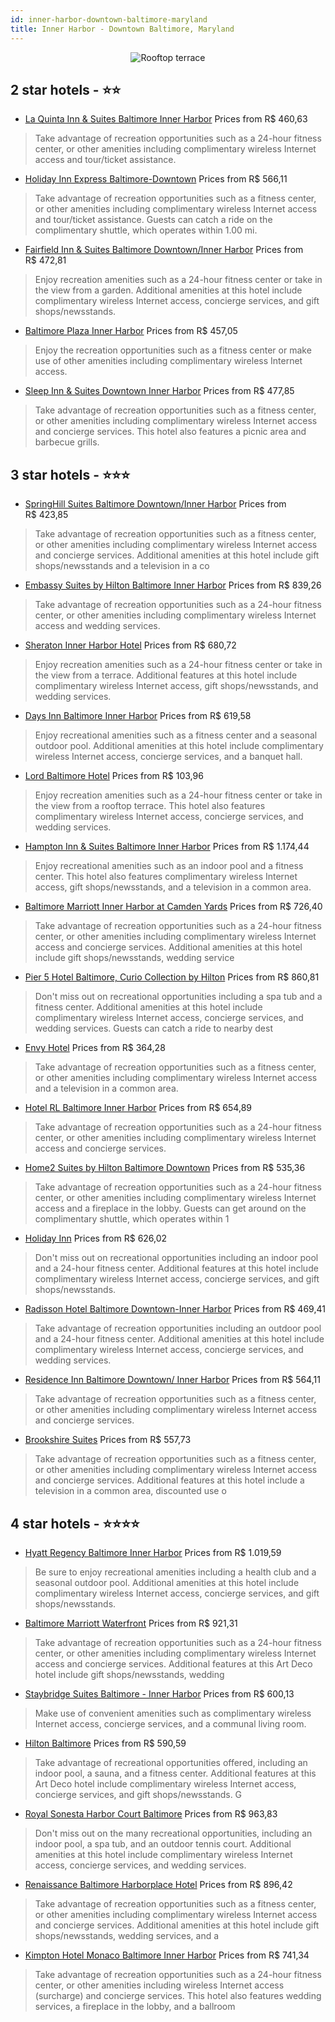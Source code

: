 ```yaml
---
id: inner-harbor-downtown-baltimore-maryland
title: Inner Harbor - Downtown Baltimore, Maryland
---
```


<center><img src="https://i.travelapi.com/hotels/2000000/1700000/1692100/1692006/c8164785_z.jpg" alt="Rooftop terrace" /></center>


##  2 star hotels - ⭐️⭐️

-    [La Quinta Inn & Suites Baltimore Inner Harbor](https://us.hurb.com/hotels/inner-harbor-downtown-baltimore/la-quinta-inn-suites-baltimore-inner-harbor-JNP-JP593536?cmp=18055) Prices from R$ 460,63
   > Take advantage of recreation opportunities such as a 24-hour fitness center, or other amenities including complimentary wireless Internet access and tour/ticket assistance.
-    [Holiday Inn Express Baltimore-Downtown](https://us.hurb.com/hotels/inner-harbor-downtown-baltimore/holiday-inn-express-baltimore-downtown-JNP-JP067926?cmp=18055) Prices from R$ 566,11
   > Take advantage of recreation opportunities such as a fitness center, or other amenities including complimentary wireless Internet access and tour/ticket assistance. Guests can catch a ride on the complimentary shuttle, which operates within 1.00 mi.
-    [Fairfield Inn & Suites Baltimore Downtown/Inner Harbor](https://us.hurb.com/hotels/inner-harbor-downtown-baltimore/fairfield-inn-suites-baltimore-downtown-inner-harbor-JNP-JP763204?cmp=18055) Prices from R$ 472,81
   > Enjoy recreation amenities such as a 24-hour fitness center or take in the view from a garden. Additional amenities at this hotel include complimentary wireless Internet access, concierge services, and gift shops/newsstands.
-    [Baltimore Plaza Inner Harbor](https://us.hurb.com/hotels/inner-harbor-downtown-baltimore/baltimore-plaza-inner-harbor-JNP-JP948751?cmp=18055) Prices from R$ 457,05
   > Enjoy the recreation opportunities such as a fitness center or make use of other amenities including complimentary wireless Internet access.
-    [Sleep Inn & Suites Downtown Inner Harbor](https://us.hurb.com/hotels/inner-harbor-downtown-baltimore/sleep-inn-suites-downtown-inner-harbor-JNP-JP779103?cmp=18055) Prices from R$ 477,85
   > Take advantage of recreation opportunities such as a fitness center, or other amenities including complimentary wireless Internet access and concierge services. This hotel also features a picnic area and barbecue grills.

##  3 star hotels - ⭐️⭐️⭐️

-    [SpringHill Suites Baltimore Downtown/Inner Harbor](https://us.hurb.com/hotels/inner-harbor-downtown-baltimore/springhill-suites-baltimore-downtown-inner-harbor-JNP-JP117921?cmp=18055) Prices from R$ 423,85
   > Take advantage of recreation opportunities such as a fitness center, or other amenities including complimentary wireless Internet access and concierge services. Additional amenities at this hotel include gift shops/newsstands and a television in a co
-    [Embassy Suites by Hilton Baltimore Inner Harbor](https://us.hurb.com/hotels/inner-harbor-downtown-baltimore/embassy-suites-by-hilton-baltimore-inner-harbor-JNP-JP330053?cmp=18055) Prices from R$ 839,26
   > Take advantage of recreation opportunities such as a 24-hour fitness center, or other amenities including complimentary wireless Internet access and wedding services.
-    [Sheraton Inner Harbor Hotel](https://us.hurb.com/hotels/inner-harbor-downtown-baltimore/sheraton-inner-harbor-hotel-JNP-JP061113?cmp=18055) Prices from R$ 680,72
   > Enjoy recreation amenities such as a 24-hour fitness center or take in the view from a terrace. Additional features at this hotel include complimentary wireless Internet access, gift shops/newsstands, and wedding services.
-    [Days Inn Baltimore Inner Harbor](https://us.hurb.com/hotels/inner-harbor-downtown-baltimore/days-inn-baltimore-inner-harbor-JNP-JP266551?cmp=18055) Prices from R$ 619,58
   > Enjoy recreational amenities such as a fitness center and a seasonal outdoor pool. Additional amenities at this hotel include complimentary wireless Internet access, concierge services, and a banquet hall.
-    [Lord Baltimore Hotel](https://us.hurb.com/hotels/inner-harbor-downtown-baltimore/lord-baltimore-hotel-JNP-JP134465?cmp=18055) Prices from R$ 103,96
   > Enjoy recreation amenities such as a 24-hour fitness center or take in the view from a rooftop terrace. This hotel also features complimentary wireless Internet access, concierge services, and wedding services.
-    [Hampton Inn & Suites Baltimore Inner Harbor](https://us.hurb.com/hotels/inner-harbor-downtown-baltimore/hampton-inn-suites-baltimore-inner-harbor-JNP-JP766751?cmp=18055) Prices from R$ 1.174,44
   > Enjoy recreational amenities such as an indoor pool and a fitness center. This hotel also features complimentary wireless Internet access, gift shops/newsstands, and a television in a common area.
-    [Baltimore Marriott Inner Harbor at Camden Yards](https://us.hurb.com/hotels/inner-harbor-downtown-baltimore/baltimore-marriott-inner-harbor-at-camden-yards-JNP-JP045139?cmp=18055) Prices from R$ 726,40
   > Take advantage of recreation opportunities such as a 24-hour fitness center, or other amenities including complimentary wireless Internet access and concierge services. Additional amenities at this hotel include gift shops/newsstands, wedding service
-    [Pier 5 Hotel Baltimore, Curio Collection by Hilton](https://us.hurb.com/hotels/inner-harbor-downtown-baltimore/pier-5-hotel-baltimore-curio-collection-by-hilton-JNP-JP02747W?cmp=18055) Prices from R$ 860,81
   > Don't miss out on recreational opportunities including a spa tub and a fitness center. Additional amenities at this hotel include complimentary wireless Internet access, concierge services, and wedding services. Guests can catch a ride to nearby dest
-    [Envy Hotel](https://us.hurb.com/hotels/inner-harbor-downtown-baltimore/envy-hotel-JNP-JP312206?cmp=18055) Prices from R$ 364,28
   > Take advantage of recreation opportunities such as a fitness center, or other amenities including complimentary wireless Internet access and a television in a common area.
-    [Hotel RL Baltimore Inner Harbor](https://us.hurb.com/hotels/inner-harbor-downtown-baltimore/hotel-rl-baltimore-inner-harbor-JNP-JP027527?cmp=18055) Prices from R$ 654,89
   > Take advantage of recreation opportunities such as a 24-hour fitness center, or other amenities including complimentary wireless Internet access and concierge services.
-    [Home2 Suites by Hilton Baltimore Downtown](https://us.hurb.com/hotels/inner-harbor-downtown-baltimore/home2-suites-by-hilton-baltimore-downtown-JNP-JP225540?cmp=18055) Prices from R$ 535,36
   > Take advantage of recreation opportunities such as a 24-hour fitness center, or other amenities including complimentary wireless Internet access and a fireplace in the lobby. Guests can get around on the complimentary shuttle, which operates within 1
-    [Holiday Inn](https://us.hurb.com/hotels/inner-harbor-downtown-baltimore/holiday-inn-JNP-JP038934?cmp=18055) Prices from R$ 626,02
   > Don't miss out on recreational opportunities including an indoor pool and a 24-hour fitness center. Additional features at this hotel include complimentary wireless Internet access, concierge services, and gift shops/newsstands.
-    [Radisson Hotel Baltimore Downtown-Inner Harbor](https://us.hurb.com/hotels/inner-harbor-downtown-baltimore/radisson-hotel-baltimore-downtown-inner-harbor-JNP-JP215303?cmp=18055) Prices from R$ 469,41
   > Take advantage of recreation opportunities including an outdoor pool and a 24-hour fitness center. Additional amenities at this hotel include complimentary wireless Internet access, concierge services, and wedding services.
-    [Residence Inn Baltimore Downtown/ Inner Harbor](https://us.hurb.com/hotels/inner-harbor-downtown-baltimore/residence-inn-baltimore-downtown-inner-harbor-JNP-JP044698?cmp=18055) Prices from R$ 564,11
   > Take advantage of recreation opportunities such as a fitness center, or other amenities including complimentary wireless Internet access and concierge services.
-    [Brookshire Suites](https://us.hurb.com/hotels/inner-harbor-downtown-baltimore/brookshire-suites-JNP-JP116034?cmp=18055) Prices from R$ 557,73
   > Take advantage of recreation opportunities such as a fitness center, or other amenities including complimentary wireless Internet access and concierge services. Additional features at this hotel include a television in a common area, discounted use o

##  4 star hotels - ⭐️⭐️⭐️⭐️

-    [Hyatt Regency Baltimore Inner Harbor](https://us.hurb.com/hotels/inner-harbor-downtown-baltimore/hyatt-regency-baltimore-inner-harbor-JNP-JP093622?cmp=18055) Prices from R$ 1.019,59
   > Be sure to enjoy recreational amenities including a health club and a seasonal outdoor pool. Additional amenities at this hotel include complimentary wireless Internet access, concierge services, and gift shops/newsstands.
-    [Baltimore Marriott Waterfront](https://us.hurb.com/hotels/inner-harbor-downtown-baltimore/baltimore-marriott-waterfront-JNP-JP185357?cmp=18055) Prices from R$ 921,31
   > Take advantage of recreation opportunities such as a 24-hour fitness center, or other amenities including complimentary wireless Internet access and concierge services. Additional features at this Art Deco hotel include gift shops/newsstands, wedding
-    [Staybridge Suites Baltimore - Inner Harbor](https://us.hurb.com/hotels/inner-harbor-downtown-baltimore/staybridge-suites-baltimore-inner-harbor-JNP-JP800049?cmp=18055) Prices from R$ 600,13
   > Make use of convenient amenities such as complimentary wireless Internet access, concierge services, and a communal living room.
-    [Hilton Baltimore](https://us.hurb.com/hotels/inner-harbor-downtown-baltimore/hilton-baltimore-JNP-JP906049?cmp=18055) Prices from R$ 590,59
   > Take advantage of recreational opportunities offered, including an indoor pool, a sauna, and a fitness center. Additional features at this Art Deco hotel include complimentary wireless Internet access, concierge services, and gift shops/newsstands. G
-    [Royal Sonesta Harbor Court Baltimore](https://us.hurb.com/hotels/inner-harbor-downtown-baltimore/royal-sonesta-harbor-court-baltimore-JNP-JP420845?cmp=18055) Prices from R$ 963,83
   > Don't miss out on the many recreational opportunities, including an indoor pool, a spa tub, and an outdoor tennis court. Additional amenities at this hotel include complimentary wireless Internet access, concierge services, and wedding services.
-    [Renaissance Baltimore Harborplace Hotel](https://us.hurb.com/hotels/inner-harbor-downtown-baltimore/renaissance-baltimore-harborplace-hotel-JNP-JP267477?cmp=18055) Prices from R$ 896,42
   > Take advantage of recreation opportunities such as a fitness center, or other amenities including complimentary wireless Internet access and concierge services. Additional amenities at this hotel include gift shops/newsstands, wedding services, and a
-    [Kimpton Hotel Monaco Baltimore Inner Harbor](https://us.hurb.com/hotels/inner-harbor-downtown-baltimore/kimpton-hotel-monaco-baltimore-inner-harbor-JNP-JP116036?cmp=18055) Prices from R$ 741,34
   > Take advantage of recreation opportunities such as a 24-hour fitness center, or other amenities including wireless Internet access (surcharge) and concierge services. This hotel also features wedding services, a fireplace in the lobby, and a ballroom

